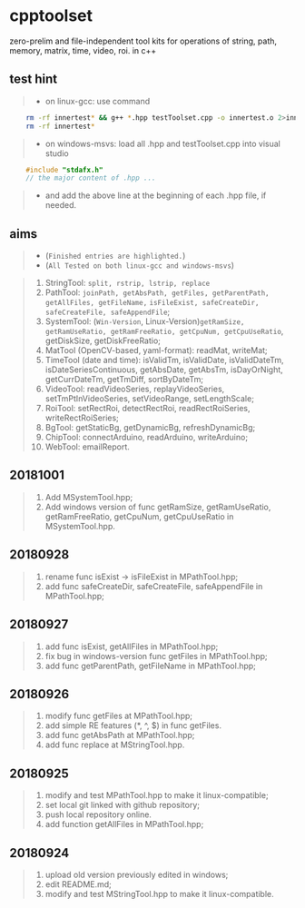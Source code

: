 # cpptoolset
zero-prelim and file-independent tool kits for operations of string, path, memory, matrix, time, video, roi. in c++

## test hint
> * on linux-gcc: use command 
```bash
	rm -rf innertest* && g++ *.hpp testToolset.cpp -o innertest.o 2>innertest-error.txt && ./innertest.o > innertest-report.out && vim innertest-report.out
	rm -rf innertest*
```

> * on windows-msvs: load all .hpp and testToolset.cpp into visual studio 
```cpp
	#include "stdafx.h"
	// the major content of .hpp ...
```
> * and add the above line at the beginning of each .hpp file, if needed.

## aims
> * (`Finished entries are highlighted.`)
> * (`All Tested on both linux-gcc and windows-msvs`)

> 1. StringTool: `split, rstrip, lstrip, replace`
> 2. PathTool: `joinPath, getAbsPath, getFiles, getParentPath, getAllFiles, getFileName,` `isFileExist, safeCreateDir, safeCreateFile, safeAppendFile`;
> 3. SystemTool: (`Win-Version`, Linux-Version)`getRamSize, getRamUseRatio, getRamFreeRatio, getCpuNum, getCpuUseRatio`, getDiskSize, getDiskFreeRatio;
> 4. MatTool (OpenCV-based, yaml-format): readMat, writeMat;
> 5. TimeTool (date and time): isValidTm, isValidDate, isValidDateTm, isDateSeriesContinuous, getAbsDate, getAbsTm, isDayOrNight, getCurrDateTm, getTmDiff, sortByDateTm;
> 6. VideoTool: readVideoSeries, replayVideoSeries, setTmPtInVideoSeries, setVideoRange, setLengthScale;
> 7. RoiTool: setRectRoi, detectRectRoi, readRectRoiSeries, writeRectRoiSeries;
> 8. BgTool: getStaticBg, getDynamicBg, refreshDynamicBg;
> 9. ChipTool: connectArduino, readArduino, writeArduino;
> 10. WebTool: emailReport.

## 20181001
> 1. Add MSystemTool.hpp;
> 2. Add windows version of func getRamSize, getRamUseRatio, getRamFreeRatio, getCpuNum, getCpuUseRatio in MSystemTool.hpp.

## 20180928
> 1. rename func isExist -> isFileExist in MPathTool.hpp;
> 2. add func safeCreateDir, safeCreateFile, safeAppendFile in MPathTool.hpp;

## 20180927
> 1. add func isExist, getAllFiles in MPathTool.hpp;
> 2. fix bug in windows-version func getFiles in MPathTool.hpp;
> 3. add func getParentPath, getFileName in MPathTool.hpp;

## 20180926

> 1. modify func getFiles at MPathTool.hpp;
> 2. add simple RE features (*, ^, $) in func getFiles.
> 3. add func getAbsPath at MPathTool.hpp;
> 4. add func replace at MStringTool.hpp.

## 20180925

> 1. modify and test MPathTool.hpp to make it linux-compatible;
> 2. set local git linked with github repository;
> 3. push local repository online.
> 4. add function getAllFiles in MPathTool.hpp;

## 20180924

> 1. upload old version previously edited in windows;
> 2. edit README.md;
> 3. modify and test MStringTool.hpp to make it linux-compatible.
